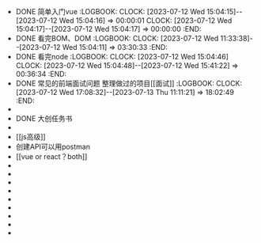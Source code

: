 - DONE 简单入门vue
  :LOGBOOK:
  CLOCK: [2023-07-12 Wed 15:04:15]--[2023-07-12 Wed 15:04:16] =>  00:00:01
  CLOCK: [2023-07-12 Wed 15:04:17]--[2023-07-12 Wed 15:04:17] =>  00:00:00
  :END:
- DONE 看完BOM、DOM
  :LOGBOOK:
  CLOCK: [2023-07-12 Wed 11:33:38]--[2023-07-12 Wed 15:04:11] =>  03:30:33
  :END:
- DONE 看完node
  :LOGBOOK:
  CLOCK: [2023-07-12 Wed 15:04:46]
  CLOCK: [2023-07-12 Wed 15:04:48]--[2023-07-12 Wed 15:41:22] =>  00:36:34
  :END:
- DONE 常见的前端面试问题 整理做过的项目[[面试]]
  :LOGBOOK:
  CLOCK: [2023-07-12 Wed 17:08:32]--[2023-07-13 Thu 11:11:21] =>  18:02:49
  :END:
-
- DONE 大创任务书
-
- [[js高级]]
- 创建API可以用postman
- [[vue or react？both]]
-
-
-
-
-
-
-
-
-